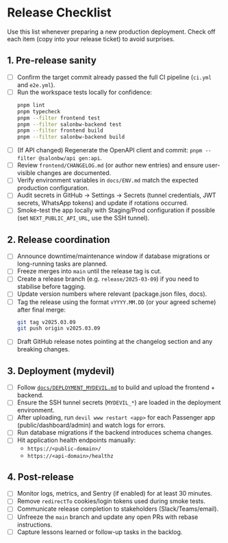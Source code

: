 # Release Checklist

Use this list whenever preparing a new production deployment. Check off each item (copy into your release ticket) to avoid surprises.

## 1. Pre-release sanity

- [ ] Confirm the target commit already passed the full CI pipeline (`ci.yml` and `e2e.yml`).
- [ ] Run the workspace tests locally for confidence:
    ```bash
    pnpm lint
    pnpm typecheck
    pnpm --filter frontend test
    pnpm --filter salonbw-backend test
    pnpm --filter frontend build
    pnpm --filter salonbw-backend build
    ```
- [ ] (If API changed) Regenerate the OpenAPI client and commit: `pnpm --filter @salonbw/api gen:api`.
- [ ] Review `frontend/CHANGELOG.md` (or author new entries) and ensure user-visible changes are documented.
- [ ] Verify environment variables in `docs/ENV.md` match the expected production configuration.
- [ ] Audit secrets in GitHub → Settings → Secrets (tunnel credentials, JWT secrets, WhatsApp tokens) and update if rotations occurred.
- [ ] Smoke-test the app locally with Staging/Prod configuration if possible (set `NEXT_PUBLIC_API_URL`, use the SSH tunnel).

## 2. Release coordination

- [ ] Announce downtime/maintenance window if database migrations or long-running tasks are planned.
- [ ] Freeze merges into `main` until the release tag is cut.
- [ ] Create a release branch (e.g. `release/2025-03-09`) if you need to stabilise before tagging.
- [ ] Update version numbers where relevant (package.json files, docs).
- [ ] Tag the release using the format `vYYYY.MM.DD` (or your agreed scheme) after final merge:
    ```bash
    git tag v2025.03.09
    git push origin v2025.03.09
    ```
- [ ] Draft GitHub release notes pointing at the changelog section and any breaking changes.

## 3. Deployment (mydevil)

- [ ] Follow [`docs/DEPLOYMENT_MYDEVIL.md`](./DEPLOYMENT_MYDEVIL.md) to build and upload the frontend + backend.
- [ ] Ensure the SSH tunnel secrets (`MYDEVIL_*`) are loaded in the deployment environment.
- [ ] After uploading, run `devil www restart <app>` for each Passenger app (public/dashboard/admin) and watch logs for errors.
- [ ] Run database migrations if the backend introduces schema changes.
- [ ] Hit application health endpoints manually:
    - `https://<public-domain>/`
    - `https://<api-domain>/healthz`

## 4. Post-release

- [ ] Monitor logs, metrics, and Sentry (if enabled) for at least 30 minutes.
- [ ] Remove `redirectTo` cookies/login tokens used during smoke tests.
- [ ] Communicate release completion to stakeholders (Slack/Teams/email).
- [ ] Unfreeze the `main` branch and update any open PRs with rebase instructions.
- [ ] Capture lessons learned or follow-up tasks in the backlog.
